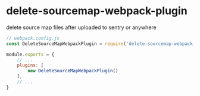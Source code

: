 # delete-sourcemap-webpack-plugin

delete source map files after uploaded to sentry or anywhere

```javascript
// webpack.config.js
const DeleteSourceMapWebpackPlugin = require('delete-sourcemap-webpack-plugin')

module.exports = {
    // ...
    plugins: [
        new DeleteSourceMapWebpackPlugin()
    ],
    // ...
}
```
